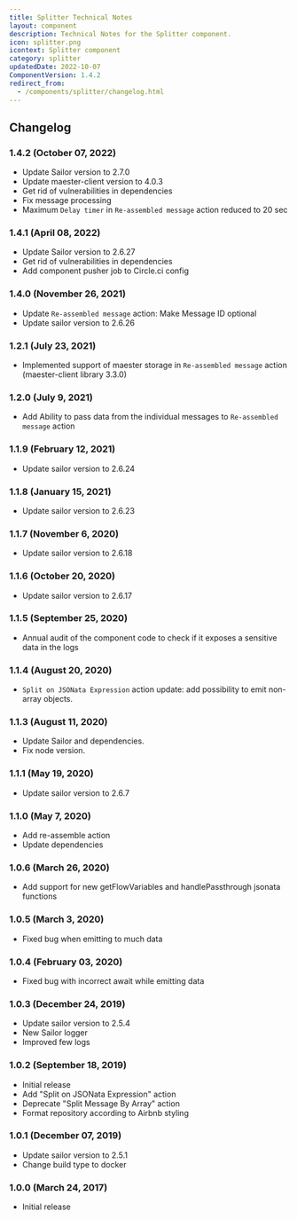 ```yaml
---
title: Splitter Technical Notes
layout: component
description: Technical Notes for the Splitter component.
icon: splitter.png
icontext: Splitter component
category: splitter
updatedDate: 2022-10-07
ComponentVersion: 1.4.2
redirect_from:
  - /components/splitter/changelog.html
---
```


## Changelog

### 1.4.2 (October 07, 2022)

* Update Sailor version to 2.7.0
* Update maester-client version to 4.0.3
* Get rid of vulnerabilities in dependencies
* Fix message processing
* Maximum `Delay timer` in `Re-assembled message` action reduced to 20 sec

### 1.4.1 (April 08, 2022)

* Update Sailor version to 2.6.27
* Get rid of vulnerabilities in dependencies
* Add component pusher job to Circle.ci config

### 1.4.0 (November 26, 2021)

* Update `Re-assembled message` action: Make Message ID optional
* Update sailor version to 2.6.26

### 1.2.1 (July 23, 2021)

* Implemented support of maester storage in `Re-assembled message` action (maester-client library 3.3.0)

### 1.2.0 (July 9, 2021)

* Add Ability to pass data from the individual messages to `Re-assembled message` action

### 1.1.9 (February 12, 2021)

* Update sailor version to 2.6.24

### 1.1.8 (January 15, 2021)

* Update sailor version to 2.6.23

### 1.1.7 (November 6, 2020)

* Update sailor version to 2.6.18

### 1.1.6 (October 20, 2020)

* Update sailor version to 2.6.17

### 1.1.5 (September 25, 2020)

* Annual audit of the component code to check if it exposes a sensitive data in the logs

### 1.1.4 (August 20, 2020)

* `Split on JSONata Expression` action update: add possibility to emit non-array objects.

### 1.1.3 (August 11, 2020)

* Update Sailor and dependencies.
* Fix node version.

### 1.1.1 (May 19, 2020)

* Update sailor version to 2.6.7

### 1.1.0 (May 7, 2020)

* Add re-assemble action
* Update dependencies

### 1.0.6 (March 26, 2020)

* Add support for new getFlowVariables and handlePassthrough jsonata functions

### 1.0.5 (March 3, 2020)

* Fixed bug when emitting to much data

### 1.0.4 (February 03, 2020)

* Fixed bug with incorrect await while emitting data

### 1.0.3 (December 24, 2019)

* Update sailor version to 2.5.4
* New Sailor logger
* Improved few logs

### 1.0.2 (September 18, 2019)

* Initial release
* Add "Split on JSONata Expression" action
* Deprecate "Split Message By Array" action
* Format repository according to Airbnb styling

### 1.0.1 (December 07, 2019)

* Update sailor version to 2.5.1
* Change build type to docker

### 1.0.0 (March 24, 2017)

* Initial release
